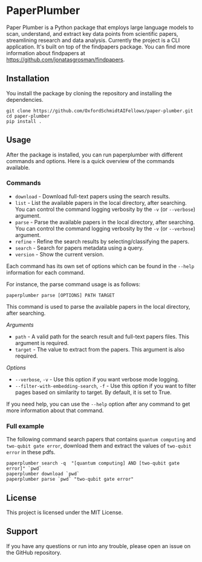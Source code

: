 # PaperPlumber

Paper Plumber is a Python package that employs large language models to scan, understand, and extract key data points
from scientific papers, streamlining research and data analysis. Currently the project is a CLI application. It's built
on top of the findpapers package. You can find more information about findpapers
at https://github.com/jonatasgrosman/findpapers.

## Installation

You install the package by cloning the repository and installing the dependencies.

```
git clone https://github.com/OxfordSchmidtAIFellows/paper-plumber.git
cd paper-plumber
pip install .
```

## Usage

After the package is installed, you can run paperplumber with different commands and options. Here is a quick overview
of the commands available.

### Commands

+ `download` - Download full-text papers using the search results.
+ `list` - List the available papers in the local directory, after searching. You can control the command logging
  verbosity by the `-v` (or `--verbose`) argument.
+ `parse` - Parse the available papers in the local directory, after searching. You can control the command logging
  verbosity by the `-v` (or `--verbose`) argument.
+ `refine` - Refine the search results by selecting/classifying the papers.
+ `search` - Search for papers metadata using a query.
+ `version` - Show the current version.

Each command has its own set of options which can be found in the `--help` information for each command.

For instance, the parse command usage is as follows:

```
paperplumber parse [OPTIONS] PATH TARGET
```

This command is used to parse the available papers in the local directory, after searching.

*Arguments*

+ `path` - A valid path for the search result and full-text papers files. This argument is required.
+ `target` - The value to extract from the papers. This argument is also required.

*Options*

+ `--verbose`, `-v` - Use this option if you want verbose mode logging.
+ `--filter-with-embedding-search`, `-f` - Use this option if you want to filter pages based on similarity to target. By
  default, it is set to True.

If you need help, you can use the `--help` option after any command to get more information about that command.

### Full example

The following command search papers that contains `quantum computing` and `two-qubit gate error`, download them and
extract the values of `two-qubit error` in these pdfs.

```
paperplumber search -q  "[quantum computing] AND [two-qubit gate error]" `pwd`
paperplumber download `pwd`
paperplumber parse `pwd` "two-qubit gate error"
```

## License

This project is licensed under the MIT License.

## Support

If you have any questions or run into any trouble, please open an issue on the GitHub repository.
